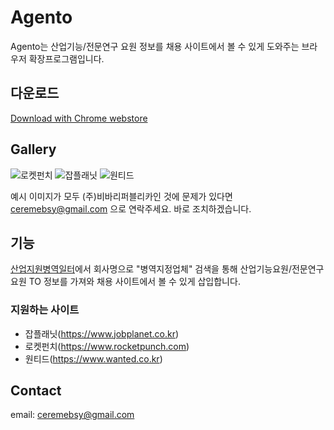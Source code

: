 # Agento
Agento는 산업기능/전문연구 요원 정보를 채용 사이트에서 볼 수 있게 도와주는 브라우저 확장프로그램입니다.

## 다운로드

[Download with Chrome webstore](https://chrome.google.com/webstore/detail/agento/ifnibakljlmafjjcbekkmjghggcjkckm?hl=ko&authuser=0)

## Gallery
![로켓펀치](https://user-images.githubusercontent.com/19284878/90379502-c65e6980-e0b5-11ea-863d-6e61f7369842.PNG)
![잡플래닛](https://user-images.githubusercontent.com/19284878/90379629-eb52dc80-e0b5-11ea-98e0-541cccc41215.PNG)
![원티드](https://user-images.githubusercontent.com/19284878/90379657-f6a60800-e0b5-11ea-888b-710daa70ec6e.PNG)

예시 이미지가 모두 (주)비바리퍼블리카인 것에 문제가 있다면 ceremebsy@gmail.com 으로 연락주세요. 바로 조치하겠습니다.

## 기능
[산업지원병역일터](https://work.mma.go.kr/)에서 회사명으로 "병역지정업체" 검색을 통해 산업기능요원/전문연구요원 TO 정보를 가져와 채용 사이트에서 볼 수 있게 삽입합니다.

### 지원하는 사이트
 * 잡플래닛(https://www.jobplanet.co.kr)
 * 로켓펀치(https://www.rocketpunch.com)
 * 원티드(https://www.wanted.co.kr)

 ## Contact
 
 email: ceremebsy@gmail.com
